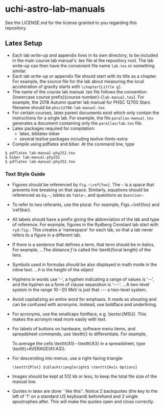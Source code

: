 # uchi-astro-lab-manuals

See the LICENSE.md for the license granted to you regarding this repository.

## Latex Setup

* Each lab write-up and appendix lives in its own directory, to be included in the main course lab manual's .tex file at the repository root. The lab write-up can then have the convenient file name `lab.tex` or something similar.
* Each lab write-up or appendix file should start with its title as a chapter. For example, the source file for the lab about measuring the local acceleration of gravity starts with `\chapter{Little g}`.
* The name of the course lab manual .tex file follows the convention {lowercase course prefix}{course number}-{`lab-manual.tex`}. For example, the 2018 Autumn quarter lab manual for PHSC 12700 Stars filename should be `phsc12700-lab-manual.tex`.
* For certain courses, latex parent documents exist which only contain the instructions for a single lab. For example, the file `parallax-manual.tex` generates a document containing only the `parallax/lab.tex` file.
* Latex packages required for compilation:
  * latex, biblatex-biber
  * several texlive packages including texlive-fonts-extra
* Compile using pdflatex and biber. At the command line, type
```$ pdflatex lab-manual-phy252.tex
$ pdflatex lab-manual-phy252.tex
$ biber lab-manual-phy252
$ pdflatex lab-manual-phy252.tex
```

### Text Style Guide

* Figures should be referenced by `Fig.~\ref{foo}`. The `~` is a space that prevents line breaking on that space. Similarly, equations should be referenced as `Eq.~`, tables as `Table~`, and questions as `Question~`.
* To refer to two referants, use the plural. For example, Figs.~\ref{foo} and \ref{bar}.
* All labels should have a prefix giving the abbreviation of the lab and type of reference. For example, figures in the Rydberg Constant lab start with `ryd:fig:`. This creates a 'namespace' for each lab, so that a lab never refers to a figure in a different lab.
* If there is a sentence that defines a term, that term should be in italics. For example,
...The distance $f$ is called the \textit{focal length} of the lens.
* Symbols used in formulas should be also displayed in math mode in the inline text.
...$h$ is the height of the object
* Hyphens in words use '-', a hyphen indicating a range of values is '--', and the hyphen as a form of clause separation is '---'.
...A two-level system in the range 10--20 MeV is just that --- a two-level system.
* Avoid capitalizing an entire word for emphasis. It reads as shouting and can be confused with acronyms. Instead, use boldface and underlining.
* For acronyms, use the smallcaps fontface, e.g. \textsc{MSU}. This makes the acronym read more easily with text.
* For labels of buttons on hardware, software menu items, and spreadsheet commands, use \texttt{} to differentiate. For example,

  To average the cells \texttt{A1}--\texttt{A3} in a spreadsheet, type \texttt{=AVERAGE(A1:A3)}.
* For descending into menus, use a right-facing triangle:

  ```\texttt{Plot} $\blacktriangleright$ \texttt{Axis Options}```
* Images should be kept at 512 kb or less, to keep the total file size of the manual low.
* Quotes in latex are done ``like this''. Notice 2 backquotes (the key to the left of '1' on a standard US keyboard) beforehand and 2 single apostrophes after. This will make the quotes open and close correctly.

